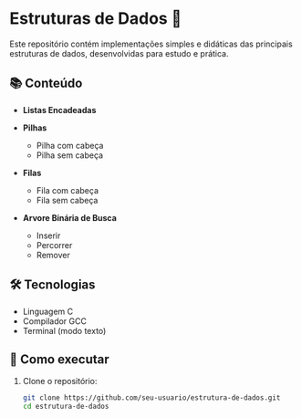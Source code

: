 # Estruturas de Dados 🧠

Este repositório contém implementações simples e didáticas das principais estruturas de dados, desenvolvidas para estudo e prática.

## 📚 Conteúdo

- **Listas Encadeadas**

- **Pilhas**
  - Pilha com cabeça
  - Pilha sem cabeça

- **Filas**
  - Fila com cabeça
  - Fila sem cabeça

- **Arvore Binária de Busca**
  - Inserir
  - Percorrer
  - Remover

## 🛠️ Tecnologias

- Linguagem C
- Compilador GCC
- Terminal (modo texto)

## 🚀 Como executar

1. Clone o repositório:
   ```bash
   git clone https://github.com/seu-usuario/estrutura-de-dados.git
   cd estrutura-de-dados
